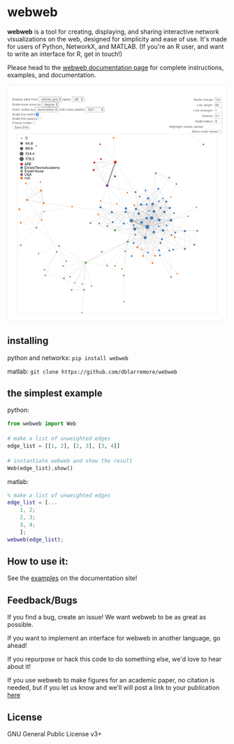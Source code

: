 # webweb

**webweb** is a tool for creating, displaying, and sharing interactive network visualizations on the web, designed for simplicity and ease of use. It's made for users of Python, NetworkX, and MATLAB. (If you're an R user, and want to write an interface for R, get in touch!)

Please head to the [webweb documentation page](https://webwebpage.github.io) for complete instructions, examples, and documentation.

![Infinite Jest webweb](infinite_jest.png)

## installing

python and networkx: 
`pip install webweb`

matlab: 
`git clone https://github.com/dblarremore/webweb`

## the simplest example
python: 
```python
from webweb import Web

# make a list of unweighted edges
edge_list = [[1, 2], [2, 3], [3, 4]]

# instantiate webweb and show the result
Web(edge_list).show()
```

matlab:
```matlab
% make a list of unweighted edges
edge_list = [...
    1, 2;
    2, 3;
    3, 4;
    ];
webweb(edge_list);
```

## How to use it:

See the [examples](https://webwebpage.github.io/examples/) on the documentation site!

## Feedback/Bugs

If you find a bug, create an issue! We want webweb to be as great as possible. 

If you want to implement an interface for webweb in another language, go ahead!

If you repurpose or hack this code to do something else, we'd love to hear about it! 

If you use webweb to make figures for an academic paper, no citation is needed, but if you let us know and we'll will post a link to your publication [here](https://webwebpage.github.io/in-the-wild/)

## License

GNU General Public License v3+
